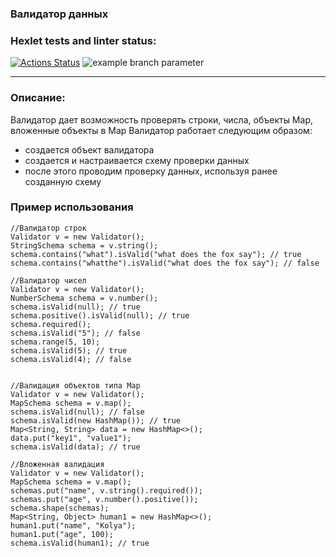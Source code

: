 ### Валидатор данных

### Hexlet tests and linter status:
[![Actions Status](https://github.com/JavaQuaker/java-project-78/workflows/hexlet-check/badge.svg)](https://github.com/JavaQuaker/java-project-78/actions)
![example branch parameter](https://github.com/github/docs/actions/workflows/main.yml/badge.svg?branch=feature-1)
____________________________________________________________________________________________________________________________________________________________

<h3>Описание:</h3>
<p>Валидатор дает возможность проверять строки, числа, объекты Map, вложенные объекты в Map  
Валидатор работает следующим образом:
<ul>
  <li>создается объект валидатора</li>
  <li>создается и настраивается схему проверки данных </li>
  <li>после этого проводим проверку данных, используя ранее созданную схему</li>
</ul></p>

<h3>Пример использования</h3>


```
//Валидатор строк
Validator v = new Validator();
StringSchema schema = v.string();
schema.contains("what").isValid("what does the fox say"); // true
schema.contains("whatthe").isValid("what does the fox say"); // false

//Валидатор чисел
Validator v = new Validator();
NumberSchema schema = v.number();
schema.isValid(null); // true
schema.positive().isValid(null); // true
schema.required();
schema.isValid("5"); // false
schema.range(5, 10);
schema.isValid(5); // true
schema.isValid(4); // false


//Валидация объектов типа Map
Validator v = new Validator();
MapSchema schema = v.map();
schema.isValid(null); // false
schema.isValid(new HashMap()); // true
Map<String, String> data = new HashMap<>();
data.put("key1", "value1");
schema.isValid(data); // true

//Вложенная валидация
Validator v = new Validator();
MapSchema schema = v.map();
schemas.put("name", v.string().required());
schemas.put("age", v.number().positive());
schema.shape(schemas);
Map<String, Object> human1 = new HashMap<>();
human1.put("name", "Kolya");
human1.put("age", 100);
schema.isValid(human1); // true
```
